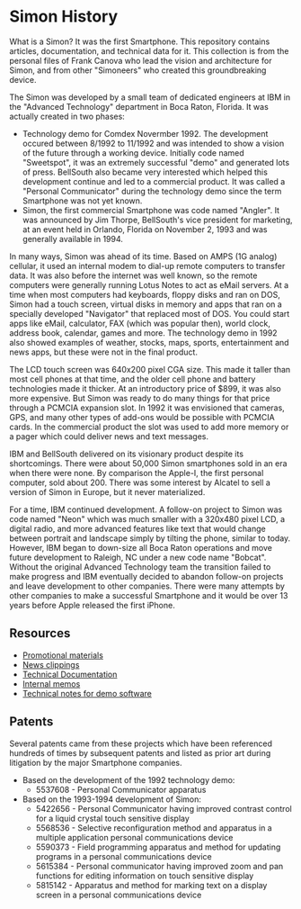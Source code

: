 # Simon History
What is a Simon? It was the first Smartphone. This repository contains articles, documentation, and technical data for it. This collection is from the personal files of Frank Canova who lead the vision and architecture for Simon, and from other "Simoneers" who created this groundbreaking device.

The Simon was developed by a small team of dedicated engineers at IBM in the "Advanced Technology" department in Boca Raton, Florida. It was actually created in two phases:
* Technology demo for Comdex Novermber 1992. The development occured between 8/1992 to 11/1992 and was intended to show a vision of the future through a working device. Initially code named "Sweetspot", it was an extremely successful "demo" and generated lots of press. BellSouth also became very interested which helped this development continue and led to a commercial product. It was called a "Personal Communicator" during the technology demo since the term Smartphone was not yet known.
* Simon, the first commercial Smartphone was code named "Angler". It was announced by Jim Thorpe, BellSouth's vice president for marketing, at an event held in Orlando, Florida on November 2, 1993 and was generally available in 1994.

In many ways, Simon was ahead of its time. Based on AMPS (1G analog) cellular, it used an internal modem to dial-up remote computers to transfer data. It was also before the internet was well known, so the remote computers were generally running Lotus Notes to act as eMail servers. At a time when most computers had keyboards, floppy disks and ran on DOS, Simon had a touch screen, virtual disks in memory and apps that ran on a specially developed "Navigator" that replaced most of DOS. You could start apps like eMail, calculator, FAX (which was popular then), world clock, address book, calendar, games and more. The technology demo in 1992 also showed examples of weather, stocks, maps, sports, entertainment and news apps, but these were not in the final product. 

The LCD touch screen was 640x200 pixel CGA size. This made it taller than most cell phones at that time, and the older cell phone and battery technologies made it thicker. At an introductory price of $899, it was also more expensive. But Simon was ready to do many things for that price through a PCMCIA expansion slot. In 1992 it was envisioned that cameras, GPS, and many other types of add-ons would be possible with PCMCIA cards. In the commercial product the slot was used to add more memory or a pager which could deliver news and text messages.

IBM and BellSouth delivered on its visionary product despite its shortcomings. There were about 50,000 Simon smartphones sold in an era when there were none. By comparison the Apple-I, the first personal computer, sold about 200. There was some interest by Alcatel to sell a version of Simon in Europe, but it never materialized.

For a time, IBM continued development. A follow-on project to Simon was code named "Neon" which was much smaller with a 320x480 pixel LCD, a digital radio, and more advanced features like text that would change between portrait and landscape simply by tilting the phone, similar to today. However, IBM began to down-size all Boca Raton operations and move future development to Raleigh, NC under a new code name "Bobcat". Without the original Advanced Technology team the transition failed to make progress and IBM eventually decided to abandon follow-on projects and leave development to other companies.  There were many attempts by other companies to make a successful Smartphone and it would be over 13 years before Apple released the first iPhone.

## Resources
* [Promotional materials](https://github.com/simoneer/history/tree/master/Promotional_materials)
* [News clippings](https://github.com/simoneer/history/tree/master/News_clippings)
* [Technical Documentation](https://github.com/simoneer/history/tree/master/Technical_documents)
* [Internal memos](https://github.com/simoneer/history/tree/master/Internal%20Memos)
* [Technical notes for demo software](./PreComdexDemoSW/README.md)

## Patents
Several patents came from these projects which have been referenced hundreds of times by subsequent patents and listed as prior art during litigation by the major Smartphone companies.
* Based on the development of the 1992 technology demo:
  * 5537608 - Personal Communicator apparatus
* Based on the 1993-1994 development of Simon:
  * 5422656 - Personal Communicator having improved contrast control for a liquid crystal touch sensitive display
  * 5568536 - Selective reconfiguration method and apparatus in a multiple application personal communications device
  * 5590373 - Field programming apparatus and method for updating programs in a personal communications device
  * 5615384 - Personal communicator having improved zoom and pan functions for editing information on touch sensitive display
  * 5815142 - Apparatus and method for marking text on a display screen in a personal communications device
